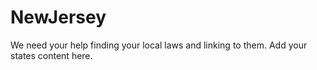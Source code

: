 # NewJersey

We need your help finding your local laws and linking to them. Add your states content here.